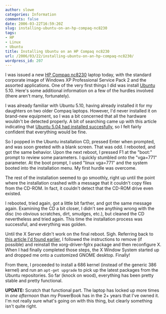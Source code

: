 ```yaml
---
author: slowe
categories: Information
comments: false
date: 2006-03-22T16:59:20Z
slug: installing-ubuntu-on-an-hp-compaq-nc8230
tags:
- HP
- Linux
- Ubuntu
title: Installing Ubuntu on an HP Compaq nc8230
url: /2006/03/22/installing-ubuntu-on-an-hp-compaq-nc8230/
wordpress_id: 207
---
```


I was issued a new [HP Compaq nc8230](http://h10010.www1.hp.com/wwpc/us/en/sm/WF06b/321957-64295-89315-321838-f1-447338-447352-451419.html?jumpid=oc_R1002_USENC-001_HP%20Compaq%20nc8230%20Notebook%20PC&lang=en&cc=us) laptop today, with the standard corporate image of Windows XP Professional Service Pack 2 and the assorted applications. One of the very first things I did was install [Ubuntu](http://www.ubuntu.com/) 5.10. Here's some additional information on a few of the hurdles involved (there aren't many, fortunately).

I was already familiar with Ubuntu 5.10, having already installed it for my daughters on two older Compaq laptops. However, I'd never installed it on brand-new equipment, so I was a bit concerned that all the hardware wouldn't be detected properly. A bit of searching came up with this article indicating that [Ubuntu 5.04 had installed succesfully](http://www.freedesktop.org/~jg/nc8230), so I felt fairly confident that everything would be fine.

So I popped in the Ubuntu installation CD, pressed Enter when prompted, and was soon greeted with a blank screen. That was odd. I rebooted, and got the same behavior. Upon the next reboot, I pressed F1 at the "boot:" prompt to review some parameters. I quickly stumbled onto the "vga=771" parameter. At the boot prompt, I used "linux vga=771" and the system booted into the installation menu. My first hurdle was overcome.

The rest of the installation seemed to go smoothly, right up until the point where the installation crashed with a message that it couldn't copy files from the CD-ROM. In fact, it couldn't detect that the CD-ROM drive even existed.

I rebooted, tried again, got a little bit farther, and got the same message again. Examining the CD a bit closer, I didn't see anything wrong with the disc (no obvious scratches, dirt, smudges, etc.), but cleaned the CD nevertheless and tried again. This time the installation process was successful, and everything was golden.

Until the X Server didn't work on the final reboot. Sigh. Referring back to [this article I'd found earlier](http://fsiu.uwc.ac.za/kinky/index.php?module=wiki&action=wikilink&pagename=Howto+for+Ubuntu+Breezy+on+the+HP+Compaq+nc8230+la), I followed the instructions to remove (if possible) and reinstall the xorg-driver-fglrx package and then reconfigure X. When I had finally completed those steps, the X Window System started up and dropped me onto a customized GNOME desktop. Finally!

From there, I proceeded to install a 686 kernel (instead of the generic 386 kernel) and run an `apt-get upgrade` to pick up the latest packages from the Ubuntu repositories. So far (knock on wood), everything has been pretty stable and pretty functional.

**UPDATE:** Scratch that functional part. The laptop has locked up more times in _one afternoon_ than my PowerBook has in the 2+ years that I've owned it. I'm not really sure what's going on with this thing, but clearly something isn't quite right.
